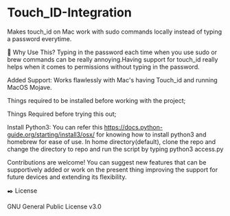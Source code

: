 # Touch_ID-Integration
Makes touch_id on Mac work with sudo commands locally instead of typing a password everytime.

🤔 Why Use This?
       Typing in the password each time when you use sudo or brew commands can be really annoying.Having support for touch_id really helps when it comes to permissions without typing in the password.
       
Added Support:
       Works flawlessly with Mac's having Touch_id and running MacOS Mojave.
       
       
Things required to be installed before working with the project;

Things Required before trying this out;

Install Python3: 
       You can refer this https://docs.python-guide.org/starting/install3/osx/ for knowing how to install python3 and homebrew for ease of use. 
      In home directory(default), clone the repo and change the directory to repo and run the script by typing python3 access.py
       
Contributions are welcome! 
       You can suggest new features that can be supportively added or work on the present thing improving the support for future devices and extending its flexibility.
       
✒️ License

GNU General Public License v3.0

